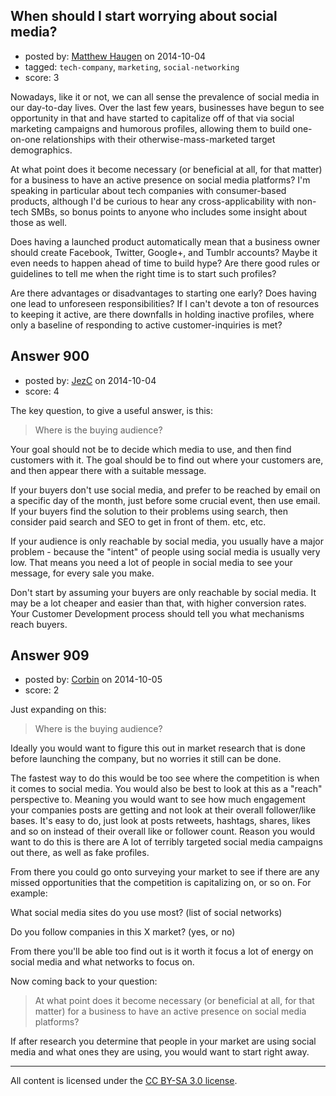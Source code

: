 ## When should I start worrying about social media?

- posted by: [Matthew Haugen](https://stackexchange.com/users/1325646/matthew-haugen) on 2014-10-04
- tagged: `tech-company`, `marketing`, `social-networking`
- score: 3

<p>Nowadays, like it or not, we can all sense the prevalence of social media in our day-to-day lives. Over the last few years, businesses have begun to see opportunity in that and have started to capitalize off of that via social marketing campaigns and humorous profiles, allowing them to build one-on-one relationships with their otherwise-mass-marketed target demographics.</p>

<p>At what point does it become necessary (or beneficial at all, for that matter) for a business to have an active presence on social media platforms? I'm speaking in particular about tech companies with consumer-based products, although I'd be curious to hear any cross-applicability with non-tech SMBs, so bonus points to anyone who includes some insight about those as well.</p>

<p>Does having a launched product automatically mean that a business owner should create Facebook, Twitter, Google+, and Tumblr accounts? Maybe it even needs to happen ahead of time to build hype? Are there good rules or guidelines to tell me when the right time is to start such profiles?</p>

<p>Are there advantages or disadvantages to starting one early? Does having one lead to unforeseen responsibilities? If I can't devote a ton of resources to keeping it active, are there downfalls in holding inactive profiles, where only a baseline of responding to active customer-inquiries is met?</p>



## Answer 900

- posted by: [JezC](https://stackexchange.com/users/87431/jezc) on 2014-10-04
- score: 4

<p>The key question, to give a useful answer, is this:</p>

<blockquote>
  <p>Where is the buying audience?</p>
</blockquote>

<p>Your goal should not be to decide which media to use, and then find customers with it. The goal should be to find out where your customers are, and then appear there with a suitable message. </p>

<p>If your buyers don't use social media, and prefer to be reached by email on a specific day of the month, just before some crucial event, then use email. If your buyers find the solution to their problems using search, then consider paid search and SEO to get in front of them. etc, etc.</p>

<p>If your audience is only reachable by social media, you usually have a major problem - because the "intent" of people using social media is usually very low. That means you need a lot of people in social media to see your message, for every sale you make.</p>

<p>Don't start by assuming your buyers are only reachable by social media. It may be a lot cheaper and easier than that, with higher conversion rates. Your Customer Development process should tell you what mechanisms reach buyers.</p>



## Answer 909

- posted by: [Corbin](https://stackexchange.com/users/5129216/corbin) on 2014-10-05
- score: 2

<p>Just expanding on this:</p>

<blockquote>
  <p>Where is the buying audience?</p>
</blockquote>

<p>Ideally you would want to figure this out in market research that is done before launching the company, but no worries it still can be done. </p>

<p>The fastest way to do this would be too see where the competition is when it comes to social media. You would also be best to look at this as a "reach" perspective to. Meaning you would want to see how much engagement your companies posts are getting and not look at their overall follower/like bases. It's easy to do, just look at posts retweets, hashtags, shares, likes and so on instead of their overall like or follower count. Reason you would want to do this is there are A lot of terribly targeted social media campaigns out there, as well as fake profiles. </p>

<p>From there you could go onto surveying your market to see if there are any missed opportunities that the competition is capitalizing on, or so on. For example:</p>

<p>What social media sites do you use most? (list of social networks) </p>

<p>Do you follow companies in this X market? (yes, or no)</p>

<p>From there you'll be able too find out is it worth it focus a lot of energy on social media and what networks to focus on.  </p>

<p>Now coming back to your question:</p>

<blockquote>
  <p>At what point does it become necessary (or beneficial at all, for that
  matter) for a business to have an active presence on social media
  platforms?</p>
</blockquote>

<p>If after research you determine that people in your market are using social media and what ones they are using, you would want to start right away. </p>




---

All content is licensed under the [CC BY-SA 3.0 license](https://creativecommons.org/licenses/by-sa/3.0/).
